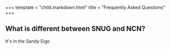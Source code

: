 +++
template = "child.markdown.html"
title = "Frequently Asked Questions"
+++

## What is different between SNUG and NCN?

It's in the Sandy Eigo

